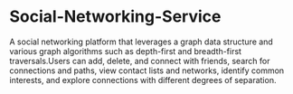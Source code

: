 # Social-Networking-Service
A social networking platform that leverages a graph data structure and various graph algorithms such as depth-first and breadth-first traversals.Users can add, delete, and connect with friends, search for connections and paths, view contact lists and networks, identify common interests, and explore connections with different degrees of separation.
